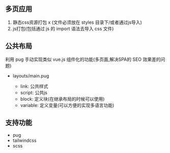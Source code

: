 ## 多页应用

1. 静态css资源打包 x (文件必须放在 styles 目录下/或者通过js导入)
2. js打包(包括通过 js 的 import 语法去导入 css 文件)

## 公共布局

利用 pug 手动实现类似 vue.js 组件化的功能(多页面,解决SPA的 SEO 效果差的问题)

- layouts/main.pug

  - link: 公共样式
  - script: 公共js
  - block: 定义块(在继承布局的时候可以使用)
  - variable: 定义变量(可以方便的实现多语言功能)

## 支持功能

- pug
- tailwindcss
- scss
